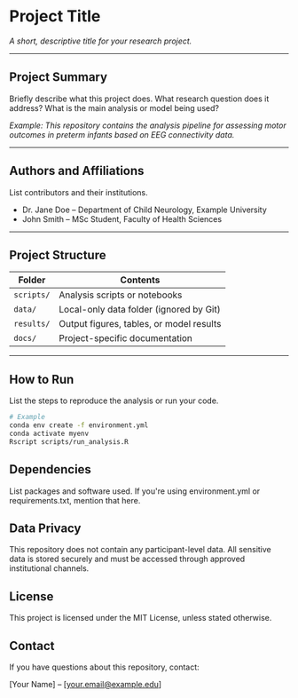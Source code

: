 # Project Title

_A short, descriptive title for your research project._

---

## Project Summary

Briefly describe what this project does.
What research question does it address?
What is the main analysis or model being used?

_Example: This repository contains the analysis pipeline for assessing motor outcomes in preterm infants based on EEG connectivity data._

---

## Authors and Affiliations

List contributors and their institutions.

- Dr. Jane Doe – Department of Child Neurology, Example University
- John Smith – MSc Student, Faculty of Health Sciences

---

## Project Structure

| Folder          | Contents                                 |
|-----------------|------------------------------------------|
| `scripts/`      | Analysis scripts or notebooks            |
| `data/`         | Local-only data folder (ignored by Git)  |
| `results/`      | Output figures, tables, or model results |
| `docs/`         | Project-specific documentation           |

---

## How to Run

List the steps to reproduce the analysis or run your code.

```bash
# Example
conda env create -f environment.yml
conda activate myenv
Rscript scripts/run_analysis.R
```

## Dependencies

List packages and software used. If you're using environment.yml or requirements.txt, mention that here.

## Data Privacy

This repository does not contain any participant-level data.
All sensitive data is stored securely and must be accessed through approved institutional channels.

## License

This project is licensed under the MIT License, unless stated otherwise.

## Contact

If you have questions about this repository, contact:

[Your Name] – [your.email@example.edu]
